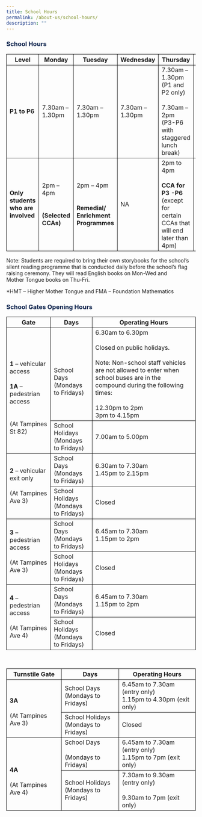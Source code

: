 ```yaml
---
title: School Hours
permalink: /about-us/school-hours/
description: ""
---
```

<h3><font color="#09204A">School Hours</font></h3>

<style type="text/css">
table { border-collapse: collapse;}
td {border: 1px solid black; text-align: left;}
</style>

<table>
<thead style="border: 1px solid black">
  <tr>
    <th style="border: 1px solid black">Level</th>
    <th style="border: 1px solid black">Monday</th>
    <th style="border: 1px solid black">Tuesday</th>
    <th style="border: 1px solid black">Wednesday</th>
    <th style="border: 1px solid black">Thursday</th>
    <th style="border: 1px solid black">Friday</th>
  </tr>
</thead>
<tbody>
  <tr>
    <td style="border: 1px solid black"><b>P1 to P6</b></td>
    <td style="border: 1px solid black">7.30am – 1.30pm</td>
    <td style="border: 1px solid black">7.30am – 1.30pm</td>
    <td style="border: 1px solid black">7.30am – 1.30pm</td>
    <td style="border: 1px solid black">7.30am – 1.30pm<br>(P1 and P2 only)<br><br>7.30am – 2pm<br>(P3-P6 with staggered lunch break)</td>
    <td style="border: 1px solid black">7.30am – 1.30pm</td>
  </tr>
  <tr>
    <td style="border: 1px solid black"><b>Only students who are involved</b></td>
    <td style="border: 1px solid black">2pm – 4pm<br><br><br><b>(Selected CCAs)</b></td>
    <td style="border: 1px solid black">2pm – 4pm<br><br><br><b>Remedial/<br>Enrichment <br>Programmes</b></td>
    <td style="border: 1px solid black">NA</td>
    <td style="border: 1px solid black">2pm to 4pm<br><br><b>CCA for P3 -P6</b><br>(except for certain CCAs that will end later than 4pm)</td>
    <td style="border: 1px solid black">2pm to 4pm<br><br><br><b>HMT/FMA/<br>Enrichment <br>Programmes</b></td>
  </tr>
</tbody>
</table>
  

Note: Students are required to bring their own storybooks for the school’s silent reading programme that is conducted daily before the school’s flag raising ceremony. They will read English books on Mon-Wed and  
Mother Tongue books on Thu-Fri. 

  

\*HMT – Higher Mother Tongue and FMA – Foundation Mathematics

<h3><font color="#09204A">School Gates Opening Hours</h3>

<style type="text/css">
table { border-collapse: collapse;}
td {border: 1px solid black; text-align: left;}
</style>

<table>
<thead style="border: 1px solid black">
  <tr>
    <th style="border: 1px solid black">Gate</th>
    <th style="border: 1px solid black">Days</th>
    <th style="border: 1px solid black">Operating Hours</th>
  </tr>
</thead>
<tbody>
  <tr>
    <td rowspan="2" style="border: 1px solid black"><br><br><b>1</b> – vehicular access<br><br><b>1A</b> – pedestrian access <br><br><br>(At Tampines St 82)</td>
    <td style="border: 1px solid black"><br><br>School Days<br>(Mondays to Fridays)</td>
    <td style="border: 1px solid black">6.30am to 6.30pm<br><br>Closed on public holidays.<br> <br>Note: Non-school staff vehicles are not allowed to enter when school buses are in the compound during the following times:<br><br>12.30pm to 2pm<br>3pm to 4.15pm </td>
  </tr>
  <tr style="border: 1px solid black">
    <td style="border: 1px solid black">School Holidays<br> (Mondays to Fridays)</td>
    <td style="border: 1px solid black">7.00am to 5.00pm</td>
  </tr>
  <tr style="border: 1px solid black">
    <td rowspan="2" style="border: 1px solid black"><b>2</b> – vehicular exit only<br><br>(At Tampines Ave 3)</td>
    <td style="border: 1px solid black">School Days<br>(Mondays to Fridays)</td>
    <td style="border: 1px solid black">6.30am to 7.30am<br>1.45pm to 2.15pm</td>
  </tr>
  <tr style="border: 1px solid black">
    <td style="border: 1px solid black">School Holidays<br>(Mondays to Fridays)</td>
    <td style="border: 1px solid black">Closed</td>
  </tr>
  <tr>
    <td rowspan="2" style="border: 1px solid black"><b>3</b> – pedestrian access<br><br>(At Tampines Ave 3)</td>
    <td style="border: 1px solid black">School Days<br>(Mondays to Fridays)</td>
    <td style="border: 1px solid black">6.45am to 7.30am<br>1.15pm to 2pm</td>
  </tr>
  <tr>
    <td style="border: 1px solid black">School Holidays<br>(Mondays to Fridays)</td>
    <td style="border: 1px solid black">Closed</td>
  </tr>
  <tr>
    <td rowspan="2" style="border: 1px solid black"><b>4</b> – pedestrian access<br><br>(At Tampines Ave 4)</td>
    <td style="border: 1px solid black">School Days<br>(Mondays to Fridays)</td>
    <td style="border: 1px solid black">6.45am to 7.30am<br>1.15pm to 2pm</td>
  </tr>
  <tr style="border: 1px solid black">
    <td style="border: 1px solid black">School Holidays<br>(Mondays to Fridays)</td>
    <td style="border: 1px solid black">Closed</td>
  </tr>
</tbody>
</table>

<br>
	
<style type="text/css">
table { border-collapse: collapse;}
td {border: 1px solid black; text-align: left;}
</style>
	
<table>
<thead style="border: 1px solid black">
  <tr>
    <th style="border: 1px solid black">Turnstile Gate</th>
    <th style="border: 1px solid black">Days</th>
    <th style="border: 1px solid black">Operating Hours</th>
  </tr>
</thead>
<tbody>
  <tr>
    <td rowspan="2" style="border: 1px solid black"><br><b>3A</b><br><br>(At Tampines Ave 3)</td>
    <td style="border: 1px solid black">School Days<br>(Mondays to Fridays)</td>
    <td style="border: 1px solid black">6.45am to 7.30am (entry only)<br>1.15pm to 4.30pm (exit only)</td>
  </tr>
  <tr style="border: 1px solid black">
    <td style="border: 1px solid black">School Holidays<br>(Mondays to Fridays)</td>
    <td style="border: 1px solid black">Closed</td>
  </tr>
  <tr style="border: 1px solid black">
    <td rowspan="2" style="border: 1px solid black"><br><br><b>4A</b><br><br>(At Tampines Ave 4)</td>
    <td style="border: 1px solid black">School Days<br><br>(Mondays to Fridays)</td>
    <td style="border: 1px solid black">6.45am to 7.30am (entry only)<br>1.15pm to 7pm (exit only)</td>
  </tr>
  <tr style="border: 1px solid black">
    <td style="border: 1px solid black">School Holidays<br>(Mondays to Fridays)</td>
    <td style="border: 1px solid black">7.30am to 9.30am (entry only)<br><br>9.30am to 7pm (exit only)</td>
  </tr>
</tbody>
</table>